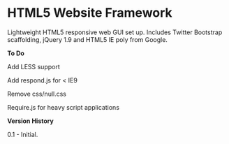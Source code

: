 HTML5 Website Framework
=========

Lightweight HTML5 responsive web GUI set up. Includes Twitter Bootstrap scaffolding, jQuery 1.9 and HTML5 IE poly from Google.

<b>To Do</b>

Add LESS support

Add respond.js for < IE9

Remove css/null.css

Require.js for heavy script applications


<b>Version History</b>

0.1 - Initial.